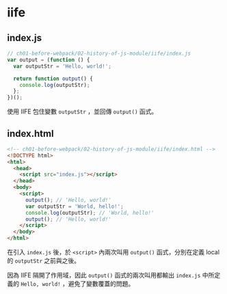 # iife

## index.js

```js
// ch01-before-webpack/02-history-of-js-module/iife/index.js
var output = (function () {
  var outputStr = 'Hello, world!';

  return function output() {
    console.log(outputStr);
  };
})();
```

使用 IIFE 包住變數 `outputStr` ，並回傳 `output()` 函式。

## index.html

```html
<!-- ch01-before-webpack/02-history-of-js-module/iife/index.html -->
<!DOCTYPE html>
<html>
  <head>
    <script src="index.js"></script>
  </head>
  <body>
    <script>
      output(); // 'Hello, world!'
      var outputStr = 'World, hello!';
      console.log(outputStr); // 'World, hello!'
      output(); // 'Hello, world!'
    </script>
  </body>
</html>
```

在引入 `index.js` 後，於 `<script>` 內兩次叫用 `output()` 函式，分別在定義 local 的 `outputStr` 之前與之後。

因為 IIFE 隔開了作用域，因此 `output()` 函式的兩次叫用都輸出 `index.js` 中所定義的 `Hello, world!` ，避免了變數覆蓋的問題。
